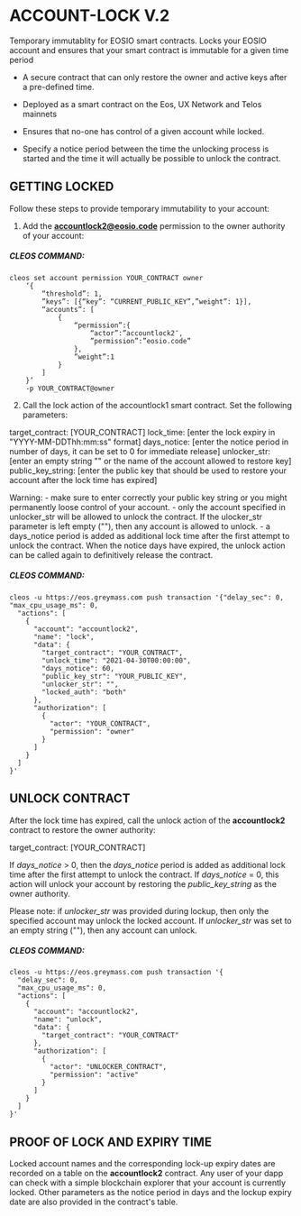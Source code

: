 # ACCOUNT-LOCK V.2
Temporary immutablity for EOSIO smart contracts.
Locks your EOSIO account and ensures that your smart contract is immutable for a given time period

- A secure contract that can only restore the owner and active keys after a pre-defined time.

- Deployed as a smart contract on the Eos, UX Network and Telos mainnets

- Ensures that no-one has control of a given account while locked.

- Specify a notice period between the time the unlocking process is started and the time it will actually be possible to unlock the contract.




## GETTING LOCKED

Follow these steps to provide temporary immutability to your account:

1. Add the **accountlock2@eosio.code** permission to the owner authority of your account:

##### CLEOS COMMAND:
```
cleos set account permission YOUR_CONTRACT owner 
    ‘{
        “threshold”: 1,
        ”keys”: [{“key”: “CURRENT_PUBLIC_KEY”,”weight”: 1}], 
        “accounts”: [
            {
                “permission”:{
                    “actor”:”accountlock2″,
                    ”permission”:”eosio.code”
                },
                ”weight”:1
            }
        ]
    }’ 
    -p YOUR_CONTRACT@owner

```


2. Call the lock action of the accountlock1 smart contract. Set the following parameters:

target_contract: [YOUR_CONTRACT]
lock_time: [enter the lock expiry in "YYYY-MM-DDThh:mm:ss" format]
days_notice: [enter the notice period in number of days, it can be set to 0 for immediate release]
unlocker_str: [enter an empty string "" or the name of the account allowed to restore key]
public_key_string: [enter the public key that should be used to restore your account after the lock time has expired]

Warning: 
    - make sure to enter correctly your public key string or you might permanently loose control of your account.
    - only the account specified in unlocker_str will be allowed to unlock the contract. If the ulocker_str parameter is left empty (""), then any account is allowed to unlock.
    - a days_notice period is added as additional lock time after the first attempt to unlock the contract. When the notice days have expired, the unlock action can be called again to definitively release the contract. 


##### CLEOS COMMAND:
```
cleos -u https://eos.greymass.com push transaction '{"delay_sec": 0, "max_cpu_usage_ms": 0,
  "actions": [
    {
      "account": "accountlock2",
      "name": "lock",
      "data": {
        "target_contract": "YOUR_CONTRACT",
        "unlock_time": "2021-04-30T00:00:00",
        "days_notice": 60,
        "public_key_str": "YOUR_PUBLIC_KEY",
        "unlocker_str": "",
        "locked_auth": "both"
      },
      "authorization": [
        {
          "actor": "YOUR_CONTRACT",
          "permission": "owner"
        }
      ]
    }
  ]
}'
```



## UNLOCK CONTRACT

After the lock time has expired, call the unlock action of the **accountlock2** contract to restore the owner authority:

target_contract: [YOUR_CONTRACT]

If *days_notice* > 0, then the *days_notice* period is added as additional lock time after the first attempt to unlock the contract.
If *days_notice* = 0, this action will unlock your account by restoring the *public_key_string* as the owner authority.

Please note: if *unlocker_str* was provided during lockup, then only the specified account may unlock the locked account. If *unlocker_str* was set to an empty string (""), then any account can unlock.


##### CLEOS COMMAND:
```
cleos -u https://eos.greymass.com push transaction '{
  "delay_sec": 0,
  "max_cpu_usage_ms": 0,
  "actions": [
    {
      "account": "accountlock2",
      "name": "unlock",
      "data": {
        "target_contract": "YOUR_CONTRACT"
      },
      "authorization": [
        {
          "actor": "UNLOCKER_CONTRACT",
          "permission": "active"
        }
      ]
    }
  ]
}'
```



## PROOF OF LOCK AND EXPIRY TIME
Locked account names and the corresponding lock-up expiry dates are recorded on a table on the **accountlock2** contract. Any user of your dapp can check with a simple blockchain explorer that your account is currently locked. Other parameters as the notice period in days and the lockup expiry date are also provided in the contract's table.
